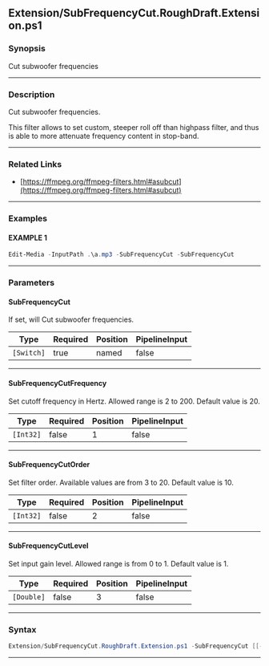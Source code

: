 
Extension/SubFrequencyCut.RoughDraft.Extension.ps1
--------------------------------------------------
### Synopsis
Cut subwoofer frequencies

---
### Description

Cut subwoofer frequencies.

This filter allows to set custom, steeper roll off than highpass filter, and thus is able to more attenuate frequency content in stop-band.

---
### Related Links
* [https://ffmpeg.org/ffmpeg-filters.html#asubcut](https://ffmpeg.org/ffmpeg-filters.html#asubcut)



---
### Examples
#### EXAMPLE 1
```PowerShell
Edit-Media -InputPath .\a.mp3 -SubFrequencyCut -SubFrequencyCut
```

---
### Parameters
#### **SubFrequencyCut**

If set, will Cut subwoofer frequencies.






|Type      |Required|Position|PipelineInput|
|----------|--------|--------|-------------|
|`[Switch]`|true    |named   |false        |



---
#### **SubFrequencyCutFrequency**

Set cutoff frequency in Hertz. Allowed range is 2 to 200. Default value is 20.






|Type     |Required|Position|PipelineInput|
|---------|--------|--------|-------------|
|`[Int32]`|false   |1       |false        |



---
#### **SubFrequencyCutOrder**

Set filter order. Available values are from 3 to 20. Default value is 10.






|Type     |Required|Position|PipelineInput|
|---------|--------|--------|-------------|
|`[Int32]`|false   |2       |false        |



---
#### **SubFrequencyCutLevel**

Set input gain level. Allowed range is from 0 to 1. Default value is 1.






|Type      |Required|Position|PipelineInput|
|----------|--------|--------|-------------|
|`[Double]`|false   |3       |false        |



---
### Syntax
```PowerShell
Extension/SubFrequencyCut.RoughDraft.Extension.ps1 -SubFrequencyCut [[-SubFrequencyCutFrequency] <Int32>] [[-SubFrequencyCutOrder] <Int32>] [[-SubFrequencyCutLevel] <Double>] [<CommonParameters>]
```
---



